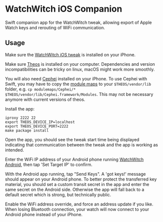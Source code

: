 # WatchWitch iOS Companion

Swift companion app for the WatchWitch tweak, allowing export of Apple Watch keys and rerouting of WiFi communication.

## Usage

Make sure the [WatchWitch iOS tweak](https://github.com/rec0de/watchwitch-ios) is installed on your iPhone.

Make sure [Theos](https://theos.dev/docs/) is installed on your computer. Dependencies and version incompatibilities can be tricky on linux, macOS might work more smoothly.

You will also need [Cephei](https://hbang.github.io/libcephei/) installed on your iPhone. To use Cephei with Swift, you may have to copy the [module maps](modulemaps) to your `$THEOS/vendor/lib` folder, e.g. `cp modulemaps/Cephei/* $THEOS/vendor/lib/Cephei.framework/Modules`. This may not be necessary anymore with current versions of theos.

Install the app:
```
iproxy 2222 22
export THEOS_DEVICE_IP=localhost
export THEOS_DEVICE_PORT=2222
make package install
```

Open the app, you should see the tweak start time being displayed indicating that communication between the tweak and the app is working as intended.

Enter the WiFi IP address of your Android phone running [WatchWitch Android](https://github.com/rec0de/watchwitch-android), then tap 'Set Target IP' to confirm.

With the Android app running, tap "Send Keys". A 'got keys!' message should appear on your Android phone. To better protect the transferred key material, you should set a custom transit secret in the app and enter the same secret on the Android side. Otherwise the app will fall back to a default secret which is strong, but technically public.

Enable the WiFi address override, and force an address update if you like. When losing Bluetooth connection, your watch will now connect to your Android phone instead of your iPhone.
